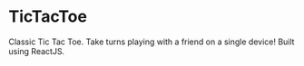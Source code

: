 # TicTacToe

Classic Tic Tac Toe. Take turns playing with a friend on a single device! Built using ReactJS.
